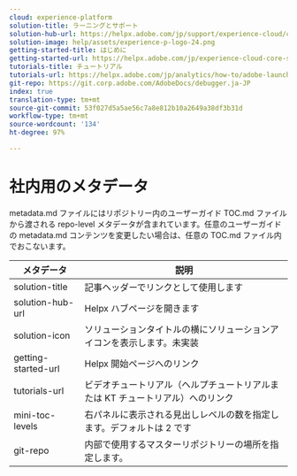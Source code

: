 ```yaml
---
cloud: experience-platform
solution-title: ラーニングとサポート
solution-hub-url: https://helpx.adobe.com/jp/support/experience-cloud/core-services.html
solution-image: help/assets/experience-p-logo-24.png
getting-started-title: はじめに
getting-started-url: https://helpx.adobe.com/jp/experience-cloud-core-services/get-started.html
tutorials-title: チュートリアル
tutorials-url: https://helpx.adobe.com/jp/analytics/how-to/adobe-launch-publishing-process.html
git-repo: https://git.corp.adobe.com/AdobeDocs/debugger.ja-JP
index: true
translation-type: tm+mt
source-git-commit: 53f027d5a5ae56c7a8e812b10a2649a38df3b31d
workflow-type: tm+mt
source-wordcount: '134'
ht-degree: 97%

---
```



# 社内用のメタデータ

metadata.md ファイルにはリポジトリー内のユーザーガイド TOC.md ファイルから渡される repo-level メタデータが含まれています。任意のユーザーガイドの metadata.md コンテンツを変更したい場合は、任意の TOC.md ファイル内でおこないます。

| メタデータ | 説明 |
|--- |--- |
| solution-title | 記事ヘッダーでリンクとして使用します |
| solution-hub-url | Helpx ハブページを開きます |
| solution-icon | ソリューションタイトルの横にソリューションアイコンを表示します。未実装 |
| getting-started-url | Helpx 開始ページへのリンク |
| tutorials-url | ビデオチュートリアル（ヘルプチュートリアルまたは KT チュートリアル）へのリンク |
| mini-toc-levels | 右パネルに表示される見出しレベルの数を指定します。デフォルトは 2 です |
| git-repo | 内部で使用するマスターリポジトリーの場所を指定します。 |
